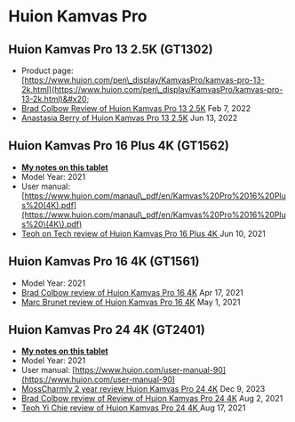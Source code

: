 # Huion Kamvas Pro

## Huion Kamvas Pro 13 2.5K (GT1302)

* Product page: [https://www.huion.com/pen\_display/KamvasPro/kamvas-pro-13-2k.html](https://www.huion.com/pen\_display/KamvasPro/kamvas-pro-13-2k.html)&#x20;
* [Brad Colbow Review of Huion Kamvas Pro 13 2.5K](https://youtu.be/8Zqmvccypuc) Feb 7, 2022
* [Anastasia Berry of Huion Kamvas Pro 13 2.5K](https://youtu.be/UXPdIF1cZp0) Jun 13, 2022

## Huion Kamvas Pro 16 Plus 4K (GT1562)

* [**My notes on this tablet**](7p-notes-huion-kamvas-pro-16-plus-4k-gt1562.md)
* Model Year: 2021
* User manual: [https://www.huion.com/manaul\_pdf/en/Kamvas%20Pro%2016%20Plus%20(4K).pdf](https://www.huion.com/manaul\_pdf/en/Kamvas%20Pro%2016%20Plus%20\(4K\).pdf)
* [Teoh on Tech review of Huion Kamvas Pro 16 Plus 4K ](https://www.youtube.com/watch?v=0sfbhhXoR8E)Jun 10, 2021

## Huion Kamvas Pro 16 4K (GT1561)

* Model Year: 2021
* [Brad Colbow review of Huion Kamvas Pro 16 4K](https://youtu.be/7P3RW0JxgPU) Apr 17, 2021&#x20;
* [Marc Brunet review of Huion Kamvas Pro 16 4K](https://youtu.be/KlBDEezxjiw) May 1, 2021

## Huion Kamvas Pro 24 4K (GT2401)

* [**My notes on this tablet**](7p-notes-huion-kamvas-pro-24-4k-gt2401.md)&#x20;
* Model Year: 2021
* User manual: [https://www.huion.com/user-manual-90](https://www.huion.com/user-manual-90) &#x20;
* [MossCharmly 2 year review Huion Kamvas Pro 24 4K](https://www.youtube.com/watch?v=XwD\_7x2S-7g) Dec 9, 2023
* [Brad Colbow review of Review of Huion Kamvas Pro 24 4K](https://www.youtube.com/watch?v=HvQxDrzgbOo) Aug 2, 2021
* [Teoh Yi Chie review of Huion Kamvas Pro 24 4K ](https://www.youtube.com/watch?v=r8k5qsgJXlM)Aug 17, 2021

